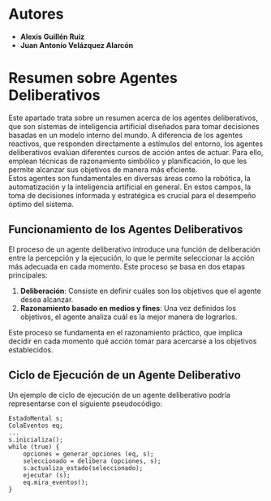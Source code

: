 # Autores
- **Alexis Guillén Ruiz**
- **Juan Antonio Velázquez Alarcón**

# Resumen sobre Agentes Deliberativos

Este apartado trata sobre un resumen acerca de los agentes deliberativos, que son sistemas de inteligencia artificial diseñados para tomar decisiones basadas en un modelo interno del mundo. A diferencia de los agentes reactivos, que responden directamente a estímulos del entorno, los agentes deliberativos evalúan diferentes cursos de acción antes de actuar. Para ello, emplean técnicas de razonamiento simbólico y planificación, lo que les permite alcanzar sus objetivos de manera más eficiente.  
Estos agentes son fundamentales en diversas áreas como la robótica, la automatización y la inteligencia artificial en general. En estos campos, la toma de decisiones informada y estratégica es crucial para el desempeño óptimo del sistema.

## Funcionamiento de los Agentes Deliberativos

El proceso de un agente deliberativo introduce una función de deliberación entre la percepción y la ejecución, lo que le permite seleccionar la acción más adecuada en cada momento. Este proceso se basa en dos etapas principales:

1. **Deliberación**: Consiste en definir cuáles son los objetivos que el agente desea alcanzar.
2. **Razonamiento basado en medios y fines**: Una vez definidos los objetivos, el agente analiza cuál es la mejor manera de lograrlos.

Este proceso se fundamenta en el razonamiento práctico, que implica decidir en cada momento qué acción tomar para acercarse a los objetivos establecidos.

## Ciclo de Ejecución de un Agente Deliberativo

Un ejemplo de ciclo de ejecución de un agente deliberativo podría representarse con el siguiente pseudocódigo:

```pseudo
EstadoMental s;
ColaEventos eq;
...
s.inicializa();
while (true) {
    opciones = generar_opciones (eq, s);
    seleccionado = delibera (opciones, s);
    s.actualiza_estado(seleccionado);
    ejecutar (s);
    eq.mira_eventos();
}
